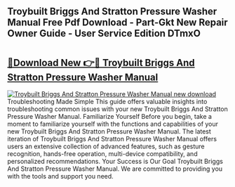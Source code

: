 ## Troybuilt Briggs And Stratton Pressure Washer Manual Free Pdf Download - Part-Gkt New Repair Owner Guide - User Service Edition DTmxO

# <h2><a href="http://bc62291.oget.top/?id=Troybuilt+Briggs+And+Stratton+Pressure+Washer+Manual">🔗Download New 👉🔴 Troybuilt Briggs And Stratton Pressure Washer Manual</a></h2>

[![Troybuilt Briggs And Stratton Pressure Washer Manual new download](https://i.imgur.com/5g1atiW.png)](http://bc62291.oget.top/?id=Troybuilt+Briggs+And+Stratton+Pressure+Washer+Manual)
Troubleshooting Made Simple This guide offers valuable insights into troubleshooting common issues with your new Troybuilt Briggs And Stratton Pressure Washer Manual. Familiarize Yourself Before you begin, take a moment to familiarize yourself with the functions and capabilities of your new Troybuilt Briggs And Stratton Pressure Washer Manual. The latest iteration of Troybuilt Briggs And Stratton Pressure Washer Manual offers users an extensive collection of advanced features, such as gesture recognition, hands-free operation, multi-device compatibility, and personalized recommendations. Your Success is Our Goal Troybuilt Briggs And Stratton Pressure Washer Manual. We are committed to providing you with the tools and support you need.
